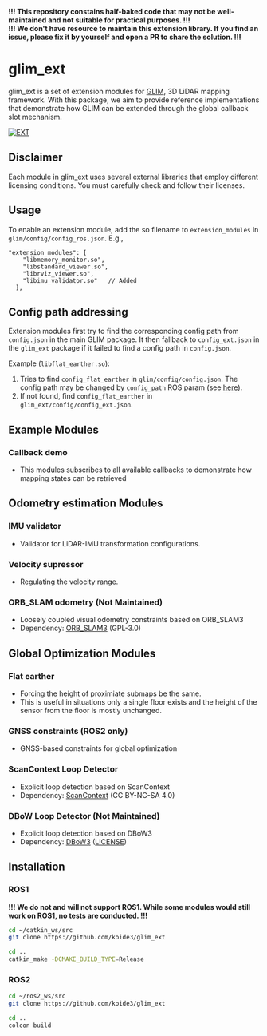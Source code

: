 **!!! This repository constains half-baked code that may not be well-maintained and not suitable for practical purposes. !!!**  
**!!! We don't have resource to maintain this extension library. If you find an issue, please fix it by yourself and open a PR to share the solution. !!!**

# glim_ext

glim_ext is a set of extension modules for [GLIM](https://github.com/koide3/glim), 3D LiDAR mapping framework. With this package, we aim to provide reference implementations that demonstrate how GLIM can be extended through the global callback slot mechanism. 

[![EXT](https://github.com/koide3/glim_ext/actions/workflows/build.yml/badge.svg)](https://github.com/koide3/glim_ext/actions/workflows/build.yml)

## Disclaimer

Each module in glim_ext uses several external libraries that employ different licensing conditions. You must carefully check and follow their licenses.

## Usage

To enable an extension module, add the so filename to `extension_modules` in `glim/config/config_ros.json`. E.g., 

```
"extension_modules": [
    "libmemory_monitor.so",
    "libstandard_viewer.so",
    "librviz_viewer.so",
    "libimu_validator.so"   // Added
  ],
```


## Config path addressing

Extension modules first try to find the corresponding config path from `config.json` in the main GLIM package. It then fallback to `config_ext.json` in the `glim_ext` package if it failed to find a config path in `config.json`.

Example (`libflat_earther.so`):

1. Tries to find `config_flat_earther` in `glim/config/config.json`. The config path may be changed by `config_path` ROS param (see [here](https://koide3.github.io/glim/quickstart.html#configuration-files)).
2. If not found, find `config_flat_earther` in `glim_ext/config/config_ext.json`.


## Example Modules

### Callback demo
- This modules subscribes to all available callbacks to demonstrate how mapping states can be retrieved

## Odometry estimation Modules

### IMU validator
- Validator for LiDAR-IMU transformation configurations.

### Velocity supressor
- Regulating the velocity range.

### ORB_SLAM odometry (Not Maintained)
- Loosely coupled visual odometry constraints based on ORB_SLAM3
- Dependency: [ORB_SLAM3](https://github.com/UZ-SLAMLab/ORB_SLAM3) (GPL-3.0)

## Global Optimization Modules

### Flat earther
- Forcing the height of proximiate submaps be the same.
- This is useful in situations only a single floor exists and the height of the sensor from the floor is mostly unchanged.

### GNSS constraints (ROS2 only)
- GNSS-based constraints for global optimization

### ScanContext Loop Detector
- Explicit loop detection based on ScanContext
- Dependency: [ScanContext](https://github.com/irapkaist/scancontext) (CC BY-NC-SA 4.0)

### DBoW Loop Detector (Not Maintained)
- Explicit loop detection based on DBoW3
- Dependency: [DBoW3](https://github.com/rmsalinas/DBow3) ([LICENSE](https://github.com/rmsalinas/DBow3/blob/master/LICENSE.txt))

## Installation

### ROS1

**!!! We do not and will not support ROS1. While some modules would still work on ROS1, no tests are conducted. !!!**

```bash
cd ~/catkin_ws/src
git clone https://github.com/koide3/glim_ext

cd ..
catkin_make -DCMAKE_BUILD_TYPE=Release
```

### ROS2

```bash
cd ~/ros2_ws/src
git clone https://github.com/koide3/glim_ext

cd ..
colcon build
```
